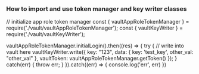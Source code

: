 ### How to import and use token manager and key writer classes

// initialize app role token manager
const { vaultAppRoleTokenManager } = require('./vault/vaultAppRoleTokenManager');
const { vaultKeyWriter } = require('./vault/vaultKeyWriter');

vaultAppRoleTokenManager.initialLogin().then((res) => {
  try {
    // write into vault here
    vaultKeyWriter.write({
      key: "123",
      data: {
        key: 'test_key',
        other_val: "other_val"
      },
      vaultToken: vaultAppRoleTokenManager.getToken()
    });
  } catch(err) {
    throw err;
  }
}).catch((err) => {
  console.log('err', err)
})